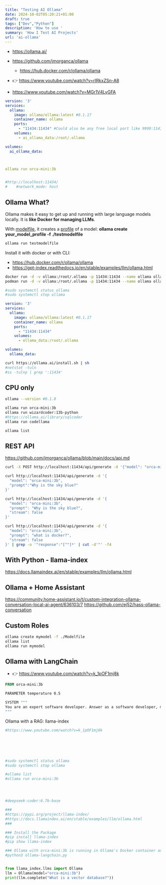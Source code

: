 ```yaml
---
title: "Testing AI Ollama"
date: 2024-10-02T05:20:21+01:00
draft: true
tags: ["Dev","Python"]
description: 'How to use '
summary: 'How I Test AI Projects'
url: 'ai-ollama'
---
```



* <https://ollama.ai/>
* <https://github.com/jmorganca/ollama>
  * <https://hub.docker.com/r/ollama/ollama>

* 👉 <https://www.youtube.com/watch?v=rIRkxZSn-A8>
* <https://www.youtube.com/watch?v=MGr1V4LyGFA>

```yml
version: '3'
services:
  ollama:
    image: ollama/ollama:latest #0.1.17
    container_name: ollama
    ports:
      - "11434:11434" #Could also be any free local port like 9999:11434
    volumes:
      - ai_ollama_data:/root/.ollama

volumes:
  ai_ollama_data:



ollama run orca-mini:3b


#http://localhost:11434/
#    #network_mode: host      
```

## Ollama What?

Ollama makes it easy to get up and running with large language models locally. It is **like Docker for managing LLMs**.

With [modelfile](https://github.com/Decentralised-AI/ollama/blob/main/docs/modelfile.md), it creates a [profile](https://github.com/Decentralised-AI/ollama/tree/main/examples) of a model: **ollama create your_model_profile -f ./testmodelfile**

```sh
ollama run testmodelfile
```

Install it with docker or with CLI:

* <https://hub.docker.com/r/ollama/ollama>
* <https://gpt-index.readthedocs.io/en/stable/examples/llm/ollama.html>

```sh
docker run -d -v ollama:/root/.ollama -p 11434:11434 --name ollama ollama/ollama
podman run -d -v ollama:/root/.ollama -p 11434:11434 --name ollama ollama/ollama
```

```sh
#sudo systemctl status ollama
#sudo systemctl stop ollama
```


```yml
version: '3'
services:
  ollama:
    image: ollama/ollama:latest #0.1.17
    container_name: ollama
    ports:
      - "11434:11434"
    volumes:
      - ollama_data:/root/.ollama

volumes:
  ollama_data:
```

```sh
curl https://ollama.ai/install.sh | sh
#netstat -tuln
#ss -tulnp | grep ':11434'
```

## CPU only

```sh
ollama --version #0.1.8

ollama run orca-mini:3b
ollama run wizardcoder:13b-python
#https://ollama.ai/library/sqlcoder
ollama run codellama

ollama list
```


## REST API

<https://github.com/jmorganca/ollama/blob/main/docs/api.md>

```sh
curl -X POST http://localhost:11434/api/generate -d '{"model": "orca-mini:3b", "prompt":"What is a large language model?"}'

curl http://localhost:11434/api/generate -d '{
  "model": "orca-mini:3b",
  "prompt":"Why is the sky blue?"
}'

curl http://localhost:11434/api/generate -d '{
  "model": "orca-mini:3b",
  "prompt": "Why is the sky blue?",
  "stream": false
}'
```

```sh
curl http://localhost:11434/api/generate -d '{
  "model": "orca-mini:3b",
  "prompt": "what is docker?",
  "stream": false
}' | grep -o '"response":"[^"]*' | cut -d'"' -f4

```

## With Python - llama-index

<https://docs.llamaindex.ai/en/stable/examples/llm/ollama.html>

## Ollama + Home Assistant

<https://community.home-assistant.io/t/custom-integration-ollama-conversation-local-ai-agent/636103/7>
<https://github.com/ej52/hass-ollama-conversation>

## Custom Roles

```sh
ollama create mymodel -f ./Modelfile
ollama list
ollama run mymodel
```

## Ollama with LangChain

* 👉 <https://www.youtube.com/watch?v=k_1pOF1mj8k>

```dockerfile
FROM orca-mini:3b

PARAMETER temperature 0.5

SYSTEM """
You are an expert software developer. Answer as a software developer, my assitant, only.
"""
```


Ollama with a RAG: llama-index
```py
#https://www.youtube.com/watch?v=k_1pOF1mj8k






#sudo systemctl status ollama
#sudo systemctl stop ollama

#ollama list
#ollama run orca-mini:3b




#deepseek-coder:6.7b-base 

###
#https://pypi.org/project/llama-index/
#https://docs.llamaindex.ai/en/stable/examples/llm/ollama.html
###

### Install the Package
#pip install llama-index
#pip show llama-index

### Ollama with orca-mini:3b is running in Ollama's Docker container and the just execute the Python script
#python3 ollama-langchain.py


from llama_index.llms import Ollama
llm = Ollama(model="orca-mini:3b") 
print(llm.complete("What is a vector database?"))
```